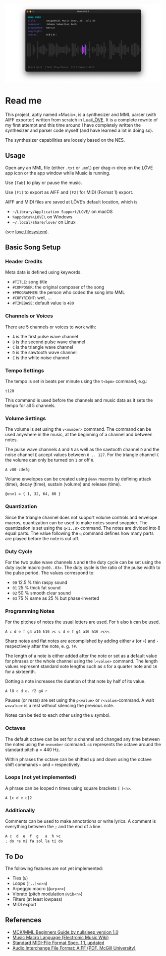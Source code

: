 ![Music](music-preview.png)

# Read me

This project, aptly named »Music«, is a synthesizer and MML parser (with AIFF exporter) written from scratch in Lua/[LÖVE](https://love2d.org/). It is a complete rewrite of my first attempt and this time around I have completely written the synthesizer and parser code myself (and have learned a lot in doing so).

The synthesizer capabilities are loosely based on the NES. 

## Usage

Open any an MML file (either `.txt` or `.mml`) per drag-n-drop on the LÖVE app icon or the app window while Music is running.

Use `[Tab]` to play or pause the music.

Use `[F1]` to export as AIFF and `[F2]` for MIDI (Format 1) export.

AIFF and MIDI files are saved at LÖVE’s default location, which is

- `~/Library/Application Support/LOVE/` on macOS
- `%appdata%\LOVE\` on Windows
- `~/.local/share/love/` on Linux

(see [love.filesystem](https://love2d.org/wiki/love.filesystem)).


## Basic Song Setup

### Header Credits

Meta data is defined using keywords.

- `#TITLE`: song title
- `#COMPOSER`: the original composer of the song
- `#PROGRAMMER`: the person who coded the song into MML
- `#COPYRIGHT`: well, …
- `#TIMEBASE`: default value is `480`


### Channels or Voices 

There are 5 channels or voices to work with:

- `A` is the first pulse wave channel
- `B` is the second pulse wave channel
- `C` is the triangle wave channel
- `D` is the sawtooth wave channel
- `E` is the white noise channel


### Tempo Settings

The tempo is set in beats per minute using the `t<bpm>` command, e.g.:

	t120

This command is used before the channels and music data as it sets the tempo for all 5 channels.


### Volume Settings

The volume is set using the `v<number>` command. The command can be used anywhere in the music, at the beginning of a channel and between notes.

The pulse wave channels `A` and `B` as well as the sawtooth channel `D` and the noise channel `E` accept values between `0 .. 127`. For the triangle channel `C` the volume can only be turned on `1` or off `0`.

	A v80 cdefg

Volume envelopes can be created using `@env` macros by defining  attack (time), decay (time), sustain (volume) and release (time).

	@env1 = { 1, 32, 64, 80 }


### Quantization

Since the triangle channel does not support volume controls and envelope macros, quantization can be used to make notes sound snappier. The quantization is set using the `q<1..8>` command. The notes are divided into 8 equal parts. The value following the `q` command defines how many parts are played before the note is cut off.


### Duty Cycle

For the two pulse wave channels `A` and `B` the duty cycle can be set using the duty cycle macro `@<00..03>`. The duty cycle is the ratio of the pulse width to the pulse period. The values correspond to:

- `00` 12.5 % thin raspy sound
- `01` 25 % thick  fat sound
- `02` 50 % smooth clear sound
- `03` 75 % same as 25 % but phase-inverted


### Programming Notes

For the pitches of notes the usual letters are used. For `h` also `b` can be used.

	A c d e f g4 a16 h16 >c c d e f g4 a16 h16 >c<<

Sharp notes and flat notes are accomplished by adding either `#` (or `+`) and `-` respectively after the note, e. g. `f#`.

The length of a note is either added after the note or set as a default value for phrases or the whole channel using the `l<value>` command. The length values represent standard note lengths such as `4` for a quarter note and `16` for a sixteenth.

Dotting a note increases the duration of that note by half of its value.

	A l8 c d e. f2 g4 r

Pauses (or rests) are set using the `p<value>` or `r<value>`command. A wait `w<value>` is a rest without silencing the previous note.

Notes can be tied to each other using the `&` symbol.


### Octaves

The default octave can be set for a channel and changed any time between the notes using the `o<number` command. `o4` represents the octave around the standard pitch a = 440 Hz.

Within phrases the octave can be shifted up and down using the octave shift commands `>` and `<` respectively.


### Loops (not yet implemented)

A phrase can be looped n times using square brackets `[` `]<n>`.

	A [c d e c]2


### Additionally

Comments can be used to make annotations or write lyrics. A comment is everything between the `;` and the end of a line.

	A c  d  e  f  g   a  h >c 
	; do re mi fa sol la ti do


## To Do

The following features are not yet implemented:

- Ties (`&`)
- Loops (`[..]<n>n`)
- Arpeggio macro (`@arp<n>`)
- Vibrato (pitch modulation `@vib<n>`)
- Filters (at least lowpass)
- MIDI export


## References

- [MCK/MML Beginners Guide by nullsleep version 1.0](https://archive.nesdev.org/mck_guide_v1.0.txt)
- [Music Macro Language (Electronic Music Wiki)](https://electronicmusic.fandom.com/wiki/Music_Macro_Language)
- [Standard MIDI-File Format Spec. 1.1, updated](http://www.music.mcgill.ca/~ich/classes/mumt306/StandardMIDIfileformat.html)
- [Audio Interchange File Format: AIFF (PDF, McGill University)](https://www-mmsp.ece.mcgill.ca/Documents/AudioFormats/AIFF/Docs/AIFF-1.3.pdf)
